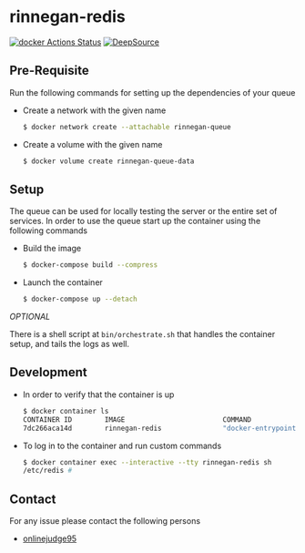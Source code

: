 # rinnegan-redis

[![docker Actions Status](https://github.com/court-room/rinnegan-redis/workflows/docker/badge.svg)](https://github.com/court-room/rinnegan-redis/actions)
[![DeepSource](https://static.deepsource.io/deepsource-badge-light-mini.svg)](https://deepsource.io/gh/court-room/rinnegan-redis/?ref=repository-badge)

## Pre-Requisite

Run the following commands for setting up the dependencies of your queue

- Create a network with the given name

  ```bash
  $ docker network create --attachable rinnegan-queue
  ```

- Create a volume with the given name

  ```bash
  $ docker volume create rinnegan-queue-data
  ```

## Setup

The queue can be used for locally testing the server or the entire set of services.
In order to use the queue start up the container using the following commands

- Build the image

  ```bash
  $ docker-compose build --compress
  ```

- Launch the container

  ```bash
  $ docker-compose up --detach
  ```

_OPTIONAL_

There is a shell script at `bin/orchestrate.sh` that handles the container setup, and tails the logs as well.

## Development

- In order to verify that the container is up

  ```bash
  $ docker container ls
  CONTAINER ID        IMAGE                        COMMAND                  CREATED             STATUS              PORTS                    NAMES
  7dc266aca14d        rinnegan-redis               "docker-entrypoint.s…"   6 hours ago         Up 6 hours          0.0.0.0:6379->6379/tcp   rinnegan-redis
  ```

- To log in to the container and run custom commands

  ```bash
  $ docker container exec --interactive --tty rinnegan-redis sh
  /etc/redis #
  ```

## Contact

For any issue please contact the following persons

- [onlinejudge95](https://github.com/onlinejudge95)
